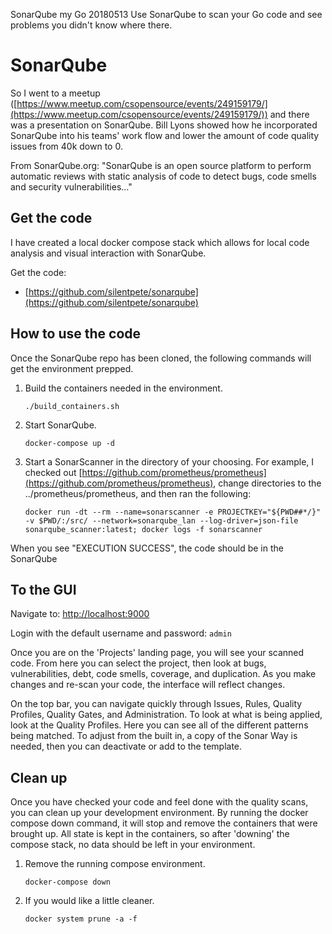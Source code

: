 SonarQube my Go
20180513
Use SonarQube to scan your Go code and see problems you didn't know where there.
# SonarQube

So I went to a meetup ([https://www.meetup.com/csopensource/events/249159179/](https://www.meetup.com/csopensource/events/249159179/)) and there was a presentation on SonarQube. Bill Lyons showed how he incorporated SonarQube into his teams' work flow and lower the amount of code quality issues from 40k down to 0.

From SonarQube.org: "SonarQube is an open source platform to perform automatic reviews with static analysis of code to detect bugs, code smells and security vulnerabilities..."

## Get the code

I have created a local docker compose stack which allows for local code analysis and visual interaction with SonarQube.

Get the code:

- [https://github.com/silentpete/sonarqube](https://github.com/silentpete/sonarqube)

## How to use the code

Once the SonarQube repo has been cloned, the following commands will get the environment prepped.

1. Build the containers needed in the environment.
    ```none
    ./build_containers.sh
    ```

1. Start SonarQube.
    ```none
    docker-compose up -d
    ```

1. Start a SonarScanner in the directory of your choosing. For example, I checked out [https://github.com/prometheus/prometheus](https://github.com/prometheus/prometheus), change directories to the ../prometheus/prometheus, and then ran the following:
    ```none
    docker run -dt --rm --name=sonarscanner -e PROJECTKEY="${PWD##*/}" -v $PWD/:/src/ --network=sonarqube_lan --log-driver=json-file sonarqube_scanner:latest; docker logs -f sonarscanner
    ```

When you see "EXECUTION SUCCESS", the code should be in the SonarQube

## To the GUI

Navigate to: [http://localhost:9000](http://localhost:9000)

Login with the default username and password: `admin`

Once you are on the 'Projects' landing page, you will see your scanned code. From here you can select the project, then look at bugs, vulnerabilities, debt, code smells, coverage, and duplication. As you make changes and re-scan your code, the interface will reflect changes.

On the top bar, you can navigate quickly through Issues, Rules, Quality Profiles, Quality Gates, and Administration. To look at what is being applied, look at the Quality Profiles. Here you can see all of the different patterns being matched. To adjust from the built in, a copy of the Sonar Way is needed, then you can deactivate or add to the template.

## Clean up

Once you have checked your code and feel done with the quality scans, you can clean up your development environment. By running the docker compose down command, it will stop and remove the containers that were brought up. All state is kept in the containers, so after 'downing' the compose stack, no data should be left in your environment.

1. Remove the running compose environment.
    ```none
    docker-compose down
    ```

1. If you would like a little cleaner.
    ```none
    docker system prune -a -f
    ```
